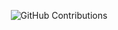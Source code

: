 <div align="center">

![GitHub Contributions](https://github-readme-stats.zohan.tech/api?username=lvyufeng&show_icons=true&title_color=fff&icon_color=79ff97&text_color=9f9f9f&bg_color=151515)

</div>

